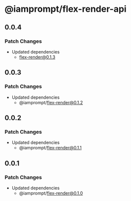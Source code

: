 # @iamprompt/flex-render-api

## 0.0.4

### Patch Changes

- Updated dependencies
  - flex-render@0.1.3

## 0.0.3

### Patch Changes

- Updated dependencies
  - @iamprompt/flex-render@0.1.2

## 0.0.2

### Patch Changes

- Updated dependencies
  - @iamprompt/flex-render@0.1.1

## 0.0.1

### Patch Changes

- Updated dependencies
  - @iamprompt/flex-render@0.1.0
